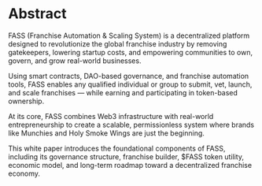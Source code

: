 # Abstract

FASS (Franchise Automation & Scaling System) is a decentralized platform designed to revolutionize the global franchise industry by removing gatekeepers, lowering startup costs, and empowering communities to own, govern, and grow real-world businesses.

Using smart contracts, DAO-based governance, and franchise automation tools, FASS enables any qualified individual or group to submit, vet, launch, and scale franchises — while earning and participating in token-based ownership.

At its core, FASS combines Web3 infrastructure with real-world entrepreneurship to create a scalable, permissionless system where brands like Munchies and Holy Smoke Wings are just the beginning.

This white paper introduces the foundational components of FASS, including its governance structure, franchise builder, $FASS token utility, economic model, and long-term roadmap toward a decentralized franchise economy.
